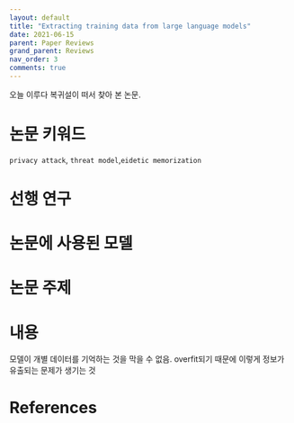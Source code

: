 ```yaml
---
layout: default
title: "Extracting training data from large language models"
date: 2021-06-15
parent: Paper Reviews
grand_parent: Reviews
nav_order: 3
comments: true
---
```




오늘 이루다 복귀설이 떠서 찾아 본 논문. 

# 논문 키워드

`privacy attack`, `threat model`,`eidetic memorization`



# 선행 연구



# 논문에 사용된 모델



# 논문 주제 



# 내용

모델이 개별 데이터를 기억하는 것을 막을 수 없음. overfit되기 때문에 이렇게 정보가 유출되는 문제가 생기는 것

# References

